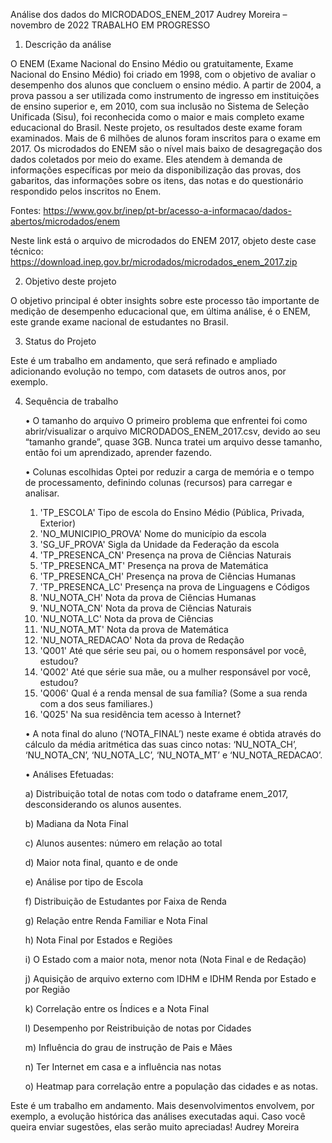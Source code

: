 Análise dos dados do MICRODADOS_ENEM_2017
Audrey Moreira – novembro de 2022
TRABALHO EM PROGRESSO

1. Descrição da análise

O ENEM (Exame Nacional do Ensino Médio ou gratuitamente, Exame Nacional do Ensino Médio) foi criado em 1998, com o objetivo de avaliar o desempenho dos alunos que concluem o ensino médio. A partir de 2004, a prova passou a ser utilizada como instrumento de ingresso em instituições de ensino superior e, em 2010, com sua inclusão no Sistema de Seleção Unificada (Sisu), foi reconhecida como o maior e mais completo exame educacional do Brasil.
Neste projeto, os resultados deste exame foram examinados. Mais de 6 milhões de alunos foram inscritos para o exame em 2017.
Os microdados do ENEM são o nível mais baixo de desagregação dos dados coletados por meio do exame. Eles atendem à demanda de informações específicas por meio da disponibilização das provas, dos gabaritos, das informações sobre os itens, das notas e do questionário respondido pelos inscritos no Enem.

Fontes:
https://www.gov.br/inep/pt-br/acesso-a-informacao/dados-abertos/microdados/enem

Neste link está o arquivo de microdados do ENEM 2017, objeto deste case técnico:
https://download.inep.gov.br/microdados/microdados_enem_2017.zip

2. Objetivo deste projeto

O objetivo principal é obter insights sobre este processo tão importante de medição de desempenho educacional que, em última análise, é o ENEM, este grande exame nacional de estudantes no Brasil.

3. Status do Projeto

Este é um trabalho em andamento, que será refinado e ampliado adicionando evolução no tempo, com datasets de outros anos, por exemplo.

4. Sequência de trabalho

    • O tamanho do arquivo
    O primeiro problema que enfrentei foi como abrir/visualizar o arquivo MICRODADOS_ENEM_2017.csv, devido ao seu “tamanho grande”, quase 3GB. Nunca            tratei um arquivo desse tamanho, então foi um aprendizado, aprender fazendo.

    • Colunas escolhidas
      Optei por reduzir a carga de memória e o tempo de processamento, definindo colunas (recursos) para carregar e analisar.

    01. 'TP_ESCOLA'			Tipo de escola do Ensino Médio (Pública, Privada, Exterior)
    02. 'NO_MUNICIPIO_PROVA'	Nome do município da escola
    03. 'SG_UF_PROVA'		Sigla da Unidade da Federação da escola
    04. 'TP_PRESENCA_CN'	 	Presença na prova de Ciências Naturais
    05. 'TP_PRESENCA_MT'		Presença na prova de Matemática
    06. 'TP_PRESENCA_CH'		Presença na prova de Ciências Humanas
    07. 'TP_PRESENCA_LC'	 	Presença na prova de Linguagens e Códigos
    08. 'NU_NOTA_CH'		Nota da prova de Ciências Humanas
    09. 'NU_NOTA_CN'		Nota da prova de Ciências Naturais
    10. 'NU_NOTA_LC'		Nota da prova de Ciências 
    11. 'NU_NOTA_MT'	Nota da prova de Matemática 
    12. 'NU_NOTA_REDACAO'	Nota da prova de Redação 
    13. 'Q001'	Até que série seu pai, ou o homem responsável por você, estudou?
    14. 'Q002'	Até que série sua mãe, ou a mulher responsável por você, estudou?
    15. 'Q006'	Qual é a renda mensal de sua família? (Some a sua renda com a dos seus familiares.)
    16. 'Q025'	Na sua residência tem acesso à Internet?

      • A nota final do aluno (‘NOTA_FINAL’) neste exame é obtida através do cálculo da média aritmética das suas cinco notas: ‘NU_NOTA_CH’, ‘NU_NOTA_CN’, ‘NU_NOTA_LC’, ‘NU_NOTA_MT’ e ‘NU_NOTA_REDACAO’.
      
    • Análises Efetuadas:
    
    a) Distribuição total de notas com todo o dataframe enem_2017, desconsiderando os alunos ausentes.
    
    b) Madiana da Nota Final
    
    c) Alunos ausentes: número em relação ao total
    
    d) Maior nota final, quanto e de onde
    
    e) Análise por tipo de Escola
    
    f) Distribuição de Estudantes por Faixa de Renda
    
    g) Relação entre Renda Familiar e Nota Final
    
    h) Nota Final por Estados e Regiões
    
    i) O Estado com a maior nota, menor nota (Nota Final e de Redação)
    
    j) Aquisição de arquivo externo com IDHM e IDHM Renda por Estado e por Região
    
    k) Correlação entre os Índices e a Nota Final
    
    l) Desempenho por Reistribuição de notas por Cidades
    
    m) Influência do grau de instrução de Pais e Mães
    
    n) Ter Internet em casa e a influência nas notas
    
    o) Heatmap para correlação entre a população das cidades e as notas.
    

Este é um trabalho em andamento.
Mais desenvolvimentos envolvem, por exemplo, a evolução histórica das análises executadas aqui.
Caso você queira enviar sugestões, elas serão muito apreciadas!
Audrey Moreira

